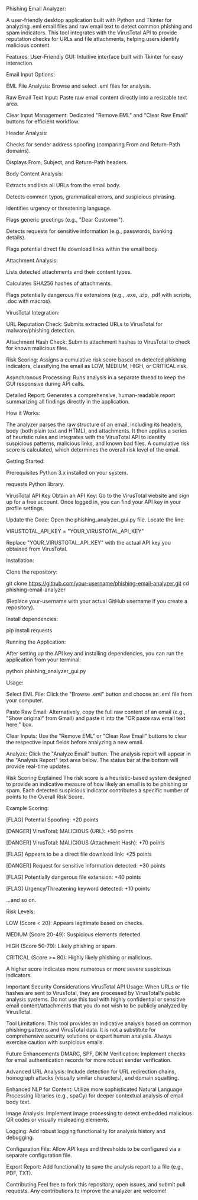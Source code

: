 Phishing Email Analyzer:

A user-friendly desktop application built with Python and Tkinter for analyzing .eml email files and raw email text to detect common phishing and spam indicators. This tool integrates with the VirusTotal API to provide reputation checks for URLs and file attachments, helping users identify malicious content.

Features:
User-Friendly GUI: Intuitive interface built with Tkinter for easy interaction.

Email Input Options:

EML File Analysis: Browse and select .eml files for analysis.

Raw Email Text Input: Paste raw email content directly into a resizable text area.

Clear Input Management: Dedicated "Remove EML" and "Clear Raw Email" buttons for efficient workflow.

Header Analysis:

Checks for sender address spoofing (comparing From and Return-Path domains).

Displays From, Subject, and Return-Path headers.

Body Content Analysis:

Extracts and lists all URLs from the email body.

Detects common typos, grammatical errors, and suspicious phrasing.

Identifies urgency or threatening language.

Flags generic greetings (e.g., "Dear Customer").

Detects requests for sensitive information (e.g., passwords, banking details).

Flags potential direct file download links within the email body.

Attachment Analysis:

Lists detected attachments and their content types.

Calculates SHA256 hashes of attachments.

Flags potentially dangerous file extensions (e.g., .exe, .zip, .pdf with scripts, .doc with macros).

VirusTotal Integration:

URL Reputation Check: Submits extracted URLs to VirusTotal for malware/phishing detection.

Attachment Hash Check: Submits attachment hashes to VirusTotal to check for known malicious files.

Risk Scoring: Assigns a cumulative risk score based on detected phishing indicators, classifying the email as LOW, MEDIUM, HIGH, or CRITICAL risk.

Asynchronous Processing: Runs analysis in a separate thread to keep the GUI responsive during API calls.

Detailed Report: Generates a comprehensive, human-readable report summarizing all findings directly in the application.

How it Works:

The analyzer parses the raw structure of an email, including its headers, body (both plain text and HTML), and attachments. It then applies a series of heuristic rules and integrates with the VirusTotal API to identify suspicious patterns, malicious links, and known bad files. A cumulative risk score is calculated, which determines the overall risk level of the email.

Getting Started:

Prerequisites
Python 3.x installed on your system.

requests Python library.

VirusTotal API Key
Obtain an API Key: Go to the VirusTotal website and sign up for a free account. Once logged in, you can find your API key in your profile settings.

Update the Code: Open the phishing_analyzer_gui.py file. Locate the line:

VIRUSTOTAL_API_KEY = "YOUR_VIRUSTOTAL_API_KEY"

Replace "YOUR_VIRUSTOTAL_API_KEY" with the actual API key you obtained from VirusTotal.

Installation:

Clone the repository:

git clone https://github.com/your-username/phishing-email-analyzer.git
cd phishing-email-analyzer

(Replace your-username with your actual GitHub username if you create a repository).

Install dependencies:

pip install requests

Running the Application:

After setting up the API key and installing dependencies, you can run the application from your terminal:

python phishing_analyzer_gui.py

Usage:

Select EML File: Click the "Browse .eml" button and choose an .eml file from your computer.

Paste Raw Email: Alternatively, copy the full raw content of an email (e.g., "Show original" from Gmail) and paste it into the "OR paste raw email text here:" box.

Clear Inputs: Use the "Remove EML" or "Clear Raw Email" buttons to clear the respective input fields before analyzing a new email.

Analyze: Click the "Analyze Email" button. The analysis report will appear in the "Analysis Report" text area below. The status bar at the bottom will provide real-time updates.

Risk Scoring Explained
The risk score is a heuristic-based system designed to provide an indicative measure of how likely an email is to be phishing or spam. Each detected suspicious indicator contributes a specific number of points to the Overall Risk Score.

Example Scoring:

[FLAG] Potential Spoofing: +20 points

[DANGER] VirusTotal: MALICIOUS (URL): +50 points

[DANGER] VirusTotal: MALICIOUS (Attachment Hash): +70 points

[FLAG] Appears to be a direct file download link: +25 points

[DANGER] Request for sensitive information detected: +30 points

[FLAG] Potentially dangerous file extension: +40 points

[FLAG] Urgency/Threatening keyword detected: +10 points

...and so on.

Risk Levels:

LOW (Score < 20): Appears legitimate based on checks.

MEDIUM (Score 20-49): Suspicious elements detected.

HIGH (Score 50-79): Likely phishing or spam.

CRITICAL (Score >= 80): Highly likely phishing or malicious.

A higher score indicates more numerous or more severe suspicious indicators.

Important Security Considerations
VirusTotal API Usage: When URLs or file hashes are sent to VirusTotal, they are processed by VirusTotal's public analysis systems. Do not use this tool with highly confidential or sensitive email content/attachments that you do not wish to be publicly analyzed by VirusTotal.

Tool Limitations: This tool provides an indicative analysis based on common phishing patterns and VirusTotal data. It is not a substitute for comprehensive security solutions or expert human analysis. Always exercise caution with suspicious emails.

Future Enhancements
DMARC, SPF, DKIM Verification: Implement checks for email authentication records for more robust sender verification.

Advanced URL Analysis: Include detection for URL redirection chains, homograph attacks (visually similar characters), and domain squatting.

Enhanced NLP for Content: Utilize more sophisticated Natural Language Processing libraries (e.g., spaCy) for deeper contextual analysis of email body text.

Image Analysis: Implement image processing to detect embedded malicious QR codes or visually misleading elements.

Logging: Add robust logging functionality for analysis history and debugging.

Configuration File: Allow API keys and thresholds to be configured via a separate configuration file.

Export Report: Add functionality to save the analysis report to a file (e.g., PDF, TXT).

Contributing
Feel free to fork this repository, open issues, and submit pull requests. Any contributions to improve the analyzer are welcome!
